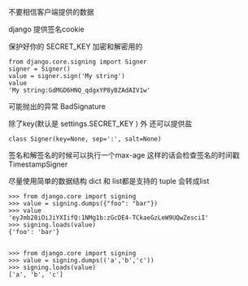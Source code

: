 不要相信客户端提供的数据

django 提供签名cookie

保护好你的 SECRET_KEY 加密和解密用的

```
from django.core.signing import Signer
signer = Signer()
value = signer.sign('My string')
value
'My string:GdMGD6HNQ_qdgxYP8yBZAdAIV1w'
```


可能抛出的异常
BadSignature


除了key(默认是 settings.SECRET_KEY ) 外 还可以提供盐
```
class Signer(key=None, sep=':', salt=None)
```

签名和解签名的时候可以执行一个max-age 这样的话会检查签名的时间戳
TimestampSigner

尽量使用简单的数据结构
dict 和 list都是支持的 tuple 会转成list
```
>>> from django.core import signing
>>> value = signing.dumps({"foo": "bar"})
>>> value
'eyJmb28iOiJiYXIifQ:1NMg1b:zGcDE4-TCkaeGzLeW9UQwZesciI'
>>> signing.loads(value)
{'foo': 'bar'}


>>> from django.core import signing
>>> value = signing.dumps(('a','b','c'))
>>> signing.loads(value)
['a', 'b', 'c']
```

